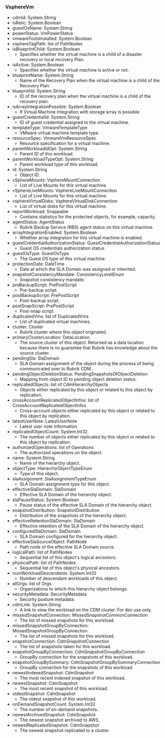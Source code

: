 ### VsphereVm
- cdmId: System.String
- isRelic: System.Boolean
- guestOsName: System.String
- powerStatus: VmPowerStatus
- vmwareToolsInstalled: System.Boolean
- vsphereTagPath: list of PathNodes
- isBlueprintChild: System.Boolean
  - Specifies whether the virtual machine is a child of a disaster recovery or local recovery Plan.
- isActive: System.Boolean
  - Specifies whether the virtual machine is active or not.
- blueprintName: System.String
  - Name of the Recovery Plan when the virtual machine is a child of the Recovery Plan.
- blueprintId: System.String
  - ID of the recovery plan when the virtual machine is a child of the recovery plan.
- isArrayIntegrationPossible: System.Boolean
  - If Virtual Machine integration with storage array is possible.
- guestCredentialId: System.String
  - ID of guest credential assigned to the virtual machine.
- templateType: VmwareTemplateType
  - VMware virtual machine template type.
- resourceSpec: VmwareVmResourceSpec
  - Resource specification for a virtual machine.
- parentWorkloadIdOpt: System.String
  - Parent ID of this workload.
- parentWorkloadTypeOpt: System.String
  - Parent workload type of this workload.
- id: System.String
  - Object ID.
- vSphereMounts: VsphereMountConnection
  - List of Live Mounts for this virtual machine.
- vSphereLiveMounts: VsphereLiveMountConnection
  - List of Live Mounts for this virtual machine.
- vsphereVirtualDisks: VsphereVirtualDiskConnection
  - List of virtual disks for this virtual machine.
- reportWorkload: Snappable
  - Contains statistics for the protected objects, for example, capacity.
- agentStatus: AgentStatus
  - Rubrik Backup Service (RBS) agent status on this virtual machine.
- arrayIntegrationEnabled: System.Boolean
  - Whether array integration for this virtual machine is enabled.
- guestCredentialAuthorizationStatus: GuestCredentialAuthorizationStatus
  - Guest OS credentials authorization status.
- guestOsType: GuestOsType
  - The Guest OS type of this virtual machine.
- protectionDate: DateTime
  - Date at which the SLA Domain was assigned or inherited.
- snapshotConsistencyMandate: ConsistencyLevelEnum
  - Snapshot consistency mandate.
- preBackupScript: PrePostScript
  - Pre-backup script.
- postBackupScript: PrePostScript
  - Post-backup script.
- postSnapScript: PrePostScript
  - Post-snap script.
- duplicatedVms: list of DuplicatedVms
  - List of duplicated virtual machines.
- cluster: Cluster
  - Rubrik cluster where this object originated.
- primaryClusterLocation: DataLocation
  - The source cluster of this object. Returned as a data location because there is no guarantee that Rubrik has knowledge about the source cluster.
- pendingSla: SlaDomain
  - SLA Domain assignment of the object during the process of being communicated over to Rubrik CDM.
- pendingObjectDeletionStatus: PendingSnapshotsOfObjectDeletion
  - Mapping from object ID to pending object deletion status.
- replicatedObjects: list of CdmHierarchyObjects
  - Objects either replicated by this object or related to this object by replication.
- crossAccountReplicatedObjectInfos: list of CrossAccountReplicatedObjectInfos
  - Cross-account objects either replicated by this object or related to this object by replication.
- latestUserNote: LatestUserNote
  - Latest user note information.
- replicatedObjectCount: System.Int32
  - The number of objects either replicated by this object or related to this object by replication.
- authorizedOperations: list of Operations
  - The authorized operations on the object.
- name: System.String
  - Name of the hierarchy object.
- objectType: HierarchyObjectTypeEnum
  - Type of this object.
- slaAssignment: SlaAssignmentTypeEnum
  - SLA Domain assignment type for this object.
- effectiveSlaDomain: SlaDomain
  - Effective SLA Domain of the hierarchy object.
- slaPauseStatus: System.Boolean
  - Pause status of the effective SLA Domain of the hierarchy object.
- snapshotDistribution: SnapshotDistribution
  - Distribution of the snapshots of the hierarchy object.
- effectiveRetentionSlaDomain: SlaDomain
  - Effective retention of the SLA Domain of the hierarchy object.
- configuredSlaDomain: SlaDomain
  - SLA Domain configured for the hierarchy object.
- effectiveSlaSourceObject: PathNode
  - Path node of the effective SLA Domain source.
- logicalPath: list of PathNodes
  - Sequential list of this object's logical ancestors.
- physicalPath: list of PathNodes
  - Sequential list of this object's physical ancestors.
- numWorkloadDescendants: System.Int32
  - Number of descendant workloads of this object.
- allOrgs: list of Orgs
  - Organizations to which this hierarchy object belongs.
- securityMetadata: SecurityMetadata
  - Security posture metadata.
- cdmLink: System.String
  - A link to view the workload on the CDM cluster. For dev use only.
- missedSnapshotConnection: MissedSnapshotCommonConnection
  - The list of missed snapshots for this workload.
- missedSnapshotGroupByConnection: MissedSnapshotGroupByConnection
  - The list of missed snapshots for this workload.
- snapshotConnection: CdmSnapshotConnection
  - The list of snapshots taken for this workload.
- snapshotGroupByConnection: CdmSnapshotGroupByConnection
  - GroupBy connection for the snapshots of this workload.
- snapshotGroupBySummary: CdmSnapshotGroupBySummaryConnection
  - GroupBy connection for the snapshots of this workload.
- newestIndexedSnapshot: CdmSnapshot
  - The most recent indexed snapshot of this workload.
- newestSnapshot: CdmSnapshot
  - The most recent snapshot of this workload.
- oldestSnapshot: CdmSnapshot
  - The oldest snapshot of this workload.
- onDemandSnapshotCount: System.Int32
  - The number of on-demand snapshots.
- newestArchivedSnapshot: CdmSnapshot
  - The newest snapshot archived to AWS.
- newestReplicatedSnapshot: CdmSnapshot
  - The newest snapshot replicated to a cluster.
